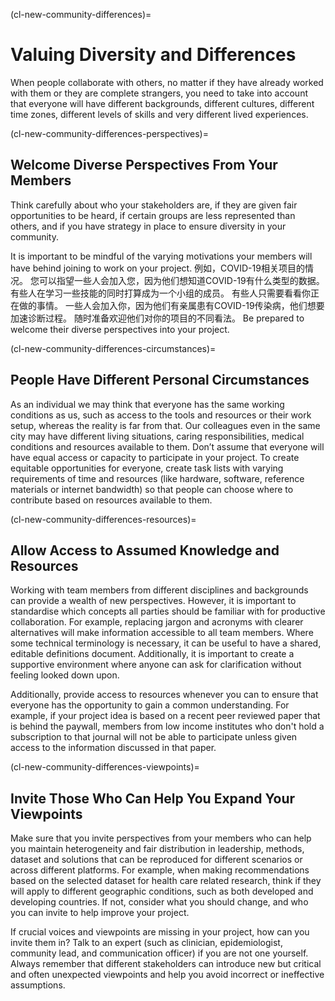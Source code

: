(cl-new-community-differences)=
# Valuing Diversity and Differences

When people collaborate with others, no matter if they have already worked with them or they are complete strangers, you need to take into account that everyone will have different backgrounds, different cultures, different time zones, different levels of skills and very different lived experiences.

(cl-new-community-differences-perspectives)=
## Welcome Diverse Perspectives From Your Members

Think carefully about who your stakeholders are, if they are given fair opportunities to be heard, if certain groups are less represented than others, and if you have strategy in place to ensure diversity in your community.

It is important to be mindful of the varying motivations your members will have behind joining to work on your project. 例如，COVID-19相关项目的情况。 您可以指望一些人会加入您，因为他们想知道COVID-19有什么类型的数据。 有些人在学习一些技能的同时打算成为一个小组的成员。 有些人只需要看看你正在做的事情。 一些人会加入你，因为他们有亲属患有COVID-19传染病，他们想要加速诊断过程。 随时准备欢迎他们对你的项目的不同看法。 Be prepared to welcome their diverse perspectives into your project.

(cl-new-community-differences-circumstances)=
## People Have Different Personal Circumstances

As an individual we may think that everyone has the same working conditions as us, such as access to the tools and resources or their work setup, whereas the reality is far from that. Our colleagues even in the same city may have different living situations, caring responsibilities, medical conditions and resources available to them. Don’t assume that everyone will have equal access or capacity to participate in your project. To create equitable opportunities for everyone, create task lists with varying requirements of time and resources (like hardware, software, reference materials or internet bandwidth) so that people can choose where to contribute based on resources available to them.

(cl-new-community-differences-resources)=
## Allow Access to Assumed Knowledge and Resources

Working with team members from different disciplines and backgrounds can provide a wealth of new perspectives. However, it is important to standardise which concepts all parties should be familiar with for productive collaboration. For example, replacing jargon and acronyms with clearer alternatives will make information accessible to all team members. Where some technical terminology is necessary, it can be useful to have a shared, editable definitions document. Additionally, it is important to create a supportive environment where anyone can ask for clarification without feeling looked down upon.

Additionally, provide access to resources whenever you can to ensure that everyone has the opportunity to gain a common understanding. For example, if your project idea is based on a recent peer reviewed paper that is behind the paywall, members from low income institutes who don't hold a subscription to that journal will not be able to participate unless given access to the information discussed in that paper.

(cl-new-community-differences-viewpoints)=
## Invite Those Who Can Help You Expand Your Viewpoints

Make sure that you invite perspectives from your members who can help you maintain heterogeneity and fair distribution in leadership, methods, dataset and solutions that can be reproduced for different scenarios or across different platforms. For example, when making recommendations based on the selected dataset for health care related research, think if they will apply to different geographic conditions, such as both developed and developing countries. If not, consider what you should change, and who you can invite to help improve your project.

If crucial voices and viewpoints are missing in your project, how can you invite them in? Talk to an expert (such as clinician, epidemiologist, community lead, and communication officer) if you are not one yourself. Always remember that different stakeholders can introduce new but critical and often unexpected viewpoints and help you avoid incorrect or ineffective assumptions.
